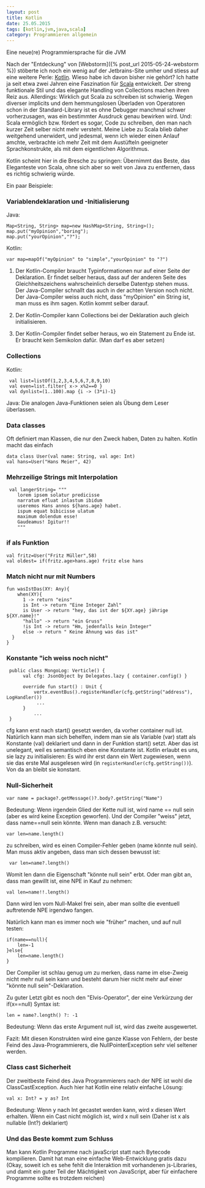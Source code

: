 ```yaml
---
layout: post
title: Kotlin
date: 25.05.2015
tags: [kotlin,jvm,java,scala]
category: Programmieren allgemein
---
```


Eine neue(re) Programmiersprache für die JVM

Nach der "Entdeckung" von [Webstorm]({% post_url 2015-05-24-webstorm %}) stöberte ich noch ein wenig auf der Jetbrains-Site umher und stiess 
auf eine weitere Perle: [Kotlin](http://kotlinlang.org/). Wieso habe ich davon bisher nie gehört? Ich hatte ja seit etwa zwei Jahren eine
Faszination für [Scala](http://www.scala-lang.org/) entwickelt. Der streng funktionale Stil und das elegante Handling von Collections machen
ihren Reiz aus. Allerdings: Wirklich gut Scala zu schreiben ist schwierig. Wegen diverser implicits und dem hemmungslosen Überladen von Operatoren schon in der Standard-Library ist es ohne Debugger manchmal schwer vorherzusagen, was ein bestimmter Ausdruck 
genau bewirken wird. Und: Scala ermöglich bzw. fördert es sogar, Code zu schreiben, den man nach kurzer Zeit selber nicht mehr versteht. Meine Liebe zu Scala blieb daher weitgehend
unerwidert, und jedesmal, wenn ich wieder einen Anlauf amchte, verbrachte ich mehr Zeit mit dem Austüfteln geeigneter Sprachkonstrukte, als mit 
dem eigentlichen Algorithmus.
 
Kotlin scheint hier in die Bresche zu springen: Übernimmt das Beste, das Eleganteste von Scala, ohne sich aber so weit von Java zu entfernen,
dass es richtig schwierig würde. 

Ein paar Beispiele:

### Variablendeklaration und -Initialisierung

Java: 

    Map<String, String> map=new HashMap<String, String>();
    map.put("myOpinion","boring");
    map.put("yourOpinion","?");

Kotlin:

    var map=mapOf("myOpinion" to "simple","yourOpinion" to "?")
    
1. Der Kotlin-Compiler braucht Typinformationen nur auf einer Seite der Deklaration. Er findet selber heraus, dass auf der anderen Seite des Gleichheitszeichens wahrscheinlich derselbe Datentyp stehen muss. Der Java-Compiler schnallt das auch in der achten Version noch nicht. Der Java-Compiler weiss auch nicht, dass "myOpinion" ein String ist, man muss es ihm sagen. Kotlin kommt selber darauf.

2. Der Kotlin-Compiler kann Collections bei der Deklaration auch gleich initialisieren.

3. Der Kotlin-Compiler findet selber heraus, wo ein Statement zu Ende ist. Er braucht kein Semikolon dafür. (Man darf es aber setzen)

### Collections

Kotlin:

     val list=listOf(1,2,3,4,5,6,7,8,9,10)
     val even=list.filter{ x-> x%2==0 }
     val dynlist=(1..100).map {i -> (3*i)-1}
     
Java: Die analogen Java-Funktionen seien als Übung dem Leser überlassen.

### Data classes

Oft definiert man Klassen, die nur den Zweck haben, Daten zu halten. Kotlin macht das einfach

    data class User(val name: String, val age: Int)
    val hans=User("Hans Meier", 42)

### Mehrzeilige Strings mit Interpolation

     val langerString= """
	    lorem ipsem solatur predicisse
	    narratum efluat inlastum ibidum
	    useremos Hans annos ${hans.age} habet.
	    ispum equat bibicisse ulatum 
	    maximum dolendum esse!
	    Gaudeamus! Igitur!! 
	    """

### if als Funktion

    val fritz=User("Fritz Müller",58)
    val oldest= if(fritz.age>hans.age) fritz else hans


### Match nicht nur mit Numbers

    fun wasIstDas(XY: Any){
        when(XY){
          1 -> return "eins"
          is Int -> return "Eine Integer Zahl"
          is User -> return "hey, das ist der ${XY.age} jährige ${XY.name}!"
          "hallo" -> return "ein Gruss"
          !is Int -> return "Hm, jedenfalls kein Integer"
          else -> return " Keine Ahnung was das ist"
      }
    }
 
### Konstante "ich weiss noch nicht"
 
     public class MongoLog: Verticle() {
          val cfg: JsonObject by Delegates.lazy { container.config() }
          
          override fun start() : Unit {
              vertx.eventBus().registerHandler(cfg.getString("address"), LogHandler())
               ...
          }
              ...
     }
 
cfg kann erst nach start() gesetzt werden, da vorher container null ist. Natürlich kann man sich behelfen, indem man sie als Variable (var) statt als Konstante (val) deklariert und dann in der Funktion start() setzt. Aber das ist unelegant, weil es semantisch eben eine Konstante ist. Kotlin erlaubt es uns, sie lazy zu initialisieren: Es wird ihr erst dann ein Wert zugewiesen, wenn sie das erste Mal ausgelesen wird (in `registerHandler(cfg.getString())`). Von da an bleibt sie konstant.


### Null-Sicherheit

    var name = package?.getMessage()?.body?.getString("Name")
    
Bedeutung: Wenn irgendein Glied der Kette null ist, wird name == null sein (aber es wird keine Exception geworfen). Und der Compiler "weiss" jetzt, dass name==null sein könnte. Wenn man danach z.B. versucht: 
  
    var len=name.length()
 
zu schreiben, wird es einen Compiler-Fehler geben (name könnte null sein). Man muss aktiv angeben, dass man sich dessen bewusst ist:
 
     var len=name?.length()
     
Womit len dann die Eigenschaft "könnte null sein" erbt. Oder man gibt an, dass man gewillt ist, eine NPE in Kauf zu nehmen:

    val len=name!!.length()
    
Dann wird len vom Null-Makel frei sein, aber man sollte die eventuell auftretende NPE irgendwo fangen.

Natürlich kann man es immer noch wie "früher" machen, und auf null testen:

    if(name==null){
        len=-1
    }else{
        len=name.length()
    }
    
Der Compiler ist schlau genug um zu merken, dass name im else-Zweig nicht mehr null sein kann und besteht darum hier nicht mehr auf einer "könnte null sein"-Deklaration.

Zu guter Letzt gibt es noch den "Elvis-Operator", der eine Verkürzung der if(x==null) Syntax ist:

    len = name?.length() ?: -1
    
Bedeutung: Wenn das erste Argument null ist, wird das zweite ausgewertet.


Fazit: Mit diesen Konstrukten wird eine ganze Klasse von Fehlern, der beste Feind des Java-Programmierers, die NullPointerException sehr viel seltener werden.
  
  
### Class cast Sicherheit
  
Der zweitbeste Feind des Java Programmierers nach der NPE ist wohl die ClassCastException. Auch hier hat Kotlin eine relativ einfache Lösung:

    val x: Int? = y as? Int

Bedeutung: Wenn y nach Int gecastet werden kann, wird x diesen Wert erhalten. Wenn ein Cast nicht möglich ist, wird x null sein (Daher ist x als nullable (Int?) deklariert)

### Und das Beste kommt zum Schluss

Man kann Kotlin Programme nach javaScript statt nach Bytecode kompilieren. Damit hat man eine einfache Web-Entwicklung gratis dazu (Okay, soweit ich es sehe fehlt die Interaktion mit vorhandenen js-Libraries, und damit ein guter Teil der Mächtigkeit von JavaScript, aber für einfachere Programme sollte es trotzdem reichen)
